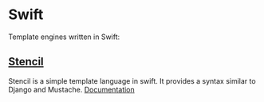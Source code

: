 # Swift
Template engines written in Swift:

## [Stencil](https://github.com/stencilproject/Stencil)
Stencil is a simple template language in swift. It provides a syntax similar to Django and Mustache. [Documentation](https://stencil.fuller.li/en/latest/templates.html)
